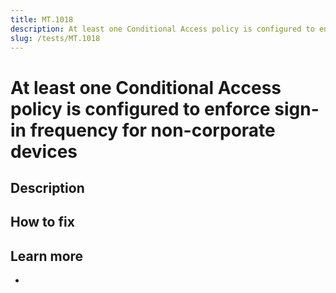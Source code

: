 ```yaml
---
title: MT.1018
description: At least one Conditional Access policy is configured to enforce sign-in frequency for non-corporate devices
slug: /tests/MT.1018
---
```


# At least one Conditional Access policy is configured to enforce sign-in frequency for non-corporate devices

## Description

## How to fix

## Learn more

-
